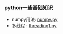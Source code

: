 ### python一些基础知识
- numpy用法: [numpy.py](https://github.com/xwlee9/python/blob/master/python/numpy.py)
- 多线程   : [threading1.py](https://github.com/xwlee9/python/blob/master/python/threading1.py)
